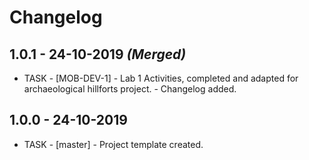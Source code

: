 # Changelog

## 1.0.1 - 24-10-2019 ***(Merged)***
  - TASK - [MOB-DEV-1]  - Lab 1 Activities, completed and adapted for archaeological hillforts project.
                        - Changelog added.

## 1.0.0 - 24-10-2019
  - TASK - [master] -  Project template created.